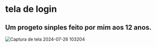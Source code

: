 # tela de login
## Um progeto sinples feito por mim aos 12 anos.
 
 ![Captura de tela 2024-07-26 103204](https://github.com/user-attachments/assets/ebc26eb5-3a01-407b-8c46-56257dbe7397)

 
